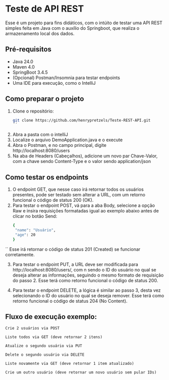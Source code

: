 # Teste de API REST

Esse é um projeto para fins didáticos, com o intúito de testar uma API REST simples feita em Java com o auxílio do Springboot, que realiza o armazenamento local dos dados.

##  Pré-requisitos
- Java 24.0
- Maven 4.0
- SpringBoot 3.4.5
- (Opcional) Postman/Insomnia para testar endpoints
- Uma IDE para execução, como o IntelliJ

## Como preparar o projeto
1. Clone o repositório:
   ```bash
   git clone https://github.com/henrypretzels/Teste-REST-API.git
   ´´
2. Abra a pasta com o intelliJ
3. Localize o arquivo DemoApplication.java e o execute
4. Abra o Postman, e no campo principal, digite http://localhost:8080/users
5. Na aba de Headers (Cabeçalhos), adicione um novo par Chave-Valor, com a chave sendo Content-Type e o valor sendo application/json
## Como testar os endpoints
1. O endpoint GET, que nesse caso irá retornar todos os usuários presentes, pode ser testado sem alterar a URL, com um retorno funcional o código de status 200 (OK).
2. Para testar o endpoint POST, vá para a aba Body, selecione a opção Raw e insira requisições formatadas igual ao exemplo abaixo antes de clicar no botão Send:
   ```bash
   {
    "name": "Usuário",
    "age": 20
   }
´´
Esse irá retornar o código de status 201 (Created) se funcionar corretamente.

3. Para testar o endpoint PUT, a URL deve ser modificada para  http://localhost:8080/users/<n>, com n sendo o ID do usuário no qual se deseja alterar as informações,
seguindo o mesmo formato de requisição do passo 2. Esse terá como retorno funcional o código de status 200.

4. Para testar o endpoint DELETE, a lógica é similar ao passo 3, desta vez selecionando o ID do usuário no qual se deseja remover. Esse terá como retorno funcional o código de status 204 (No Content).


## Fluxo de execução exemplo:
    Crie 2 usuários via POST

    Liste todos via GET (deve retornar 2 itens)

    Atualize o segundo usuário via PUT

    Delete o segundo usuário via DELETE

    Liste novamente via GET (deve retornar 1 item atualizado)

    Crie um outro usuário (deve retornar um novo usuário sem pular IDs)
